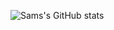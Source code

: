 ![Sams's GitHub stats](https://github-readme-stats.vercel.app/api?username=Sambhunath-Sahoo&showicons=true&theme=radical) 
